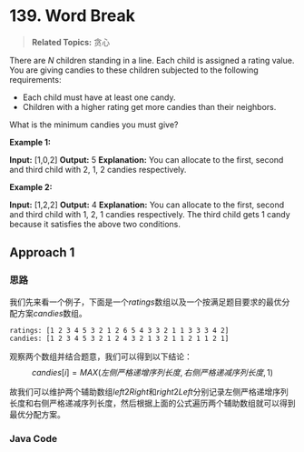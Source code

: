 # 139. Word Break

>  **Related Topics:** 贪心

There are  _N_  children standing in a line. Each child is assigned a rating value.
You are giving candies to these children subjected to the following requirements:

-   Each child must have at least one candy.
-   Children with a higher rating get more candies than their neighbors.

What is the minimum candies you must give?

**Example 1:**

**Input:** [1,0,2]
**Output:** 5
**Explanation:** You can allocate to the first, second and third child with 2, 1, 2 candies respectively.

**Example 2:**

**Input:** [1,2,2]
**Output:** 4
**Explanation:** You can allocate to the first, second and third child with 1, 2, 1 candies respectively. The third child gets 1 candy because it satisfies the above two conditions.
## Approach 1
### 思路
我们先来看一个例子，下面是一个$ratings$数组以及一个按满足题目要求的最优分配方案$candies$数组。
```
ratings: [1 2 3 4 5 3 2 1 2 6 5 4 3 3 2 1 1 3 3 3 4 2]
candies: [1 2 3 4 5 3 2 1 2 4 3 2 1 3 2 1 1 2 1 1 2 1]
```
观察两个数组并结合题意，我们可以得到以下结论：
$$ candies[i]=MAX(左侧严格递增序列长度, 右侧严格递减序列长度,1) $$

故我们可以维护两个辅助数组$left2Right$和$right2Left$分别记录左侧严格递增序列长度和右侧严格递减序列长度，然后根据上面的公式遍历两个辅助数组就可以得到最优分配方案。
### Java Code
``` Java

```

<!--stackedit_data:
eyJoaXN0b3J5IjpbMTEyNzAzOTAyMSwtMTU2OTIxMTc5OSwxOD
k3MTQ0NzM4XX0=
-->